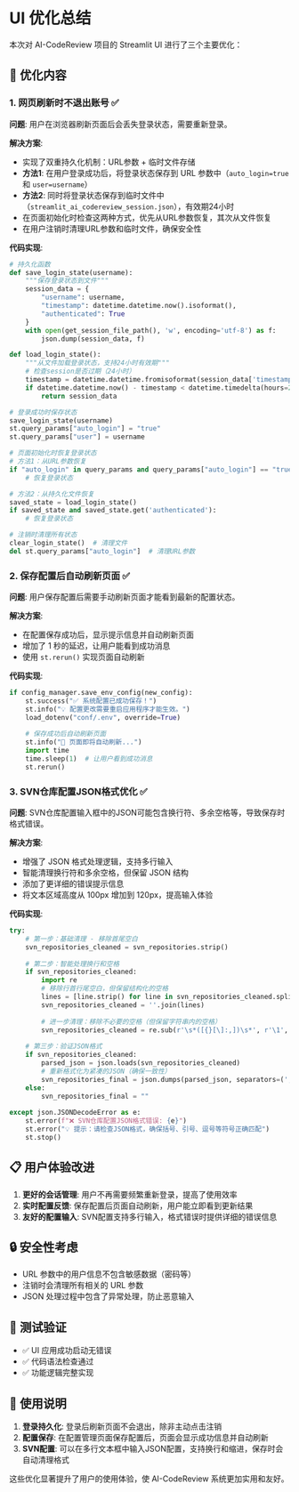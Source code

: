 # UI 优化总结

本次对 AI-CodeReview 项目的 Streamlit UI 进行了三个主要优化：

## 🔧 优化内容

### 1. 网页刷新时不退出账号 ✅

**问题**: 用户在浏览器刷新页面后会丢失登录状态，需要重新登录。

**解决方案**:
- 实现了双重持久化机制：URL参数 + 临时文件存储
- **方法1**: 在用户登录成功后，将登录状态保存到 URL 参数中（`auto_login=true` 和 `user=username`）
- **方法2**: 同时将登录状态保存到临时文件中（`streamlit_ai_codereview_session.json`），有效期24小时
- 在页面初始化时检查这两种方式，优先从URL参数恢复，其次从文件恢复
- 在用户注销时清理URL参数和临时文件，确保安全性

**代码实现**:
```python
# 持久化函数
def save_login_state(username):
    """保存登录状态到文件"""
    session_data = {
        "username": username,
        "timestamp": datetime.datetime.now().isoformat(),
        "authenticated": True
    }
    with open(get_session_file_path(), 'w', encoding='utf-8') as f:
        json.dump(session_data, f)

def load_login_state():
    """从文件加载登录状态，支持24小时有效期"""
    # 检查session是否过期（24小时）
    timestamp = datetime.datetime.fromisoformat(session_data['timestamp'])
    if datetime.datetime.now() - timestamp < datetime.timedelta(hours=24):
        return session_data

# 登录成功时保存状态
save_login_state(username)
st.query_params["auto_login"] = "true"
st.query_params["user"] = username

# 页面初始化时恢复登录状态
# 方法1：从URL参数恢复
if "auto_login" in query_params and query_params["auto_login"] == "true":
    # 恢复登录状态

# 方法2：从持久化文件恢复
saved_state = load_login_state()
if saved_state and saved_state.get('authenticated'):
    # 恢复登录状态

# 注销时清理所有状态
clear_login_state()  # 清理文件
del st.query_params["auto_login"]  # 清理URL参数
```

### 2. 保存配置后自动刷新页面 ✅

**问题**: 用户保存配置后需要手动刷新页面才能看到最新的配置状态。

**解决方案**:
- 在配置保存成功后，显示提示信息并自动刷新页面
- 增加了 1 秒的延迟，让用户能看到成功消息
- 使用 `st.rerun()` 实现页面自动刷新

**代码实现**:
```python
if config_manager.save_env_config(new_config):
    st.success("✅ 系统配置已成功保存！")
    st.info("💡 配置更改需要重启应用程序才能生效。")
    load_dotenv("conf/.env", override=True)
    
    # 保存成功后自动刷新页面
    st.info("🔄 页面即将自动刷新...")
    import time
    time.sleep(1)  # 让用户看到成功消息
    st.rerun()
```

### 3. SVN仓库配置JSON格式优化 ✅

**问题**: SVN仓库配置输入框中的JSON可能包含换行符、多余空格等，导致保存时格式错误。

**解决方案**:
- 增强了 JSON 格式处理逻辑，支持多行输入
- 智能清理换行符和多余空格，但保留 JSON 结构
- 添加了更详细的错误提示信息
- 将文本区域高度从 100px 增加到 120px，提高输入体验

**代码实现**:
```python
try:
    # 第一步：基础清理 - 移除首尾空白
    svn_repositories_cleaned = svn_repositories.strip()
    
    # 第二步：智能处理换行和空格
    if svn_repositories_cleaned:
        import re
        # 移除行首行尾空白，但保留结构化的空格
        lines = [line.strip() for line in svn_repositories_cleaned.split('\n') if line.strip()]
        svn_repositories_cleaned = ''.join(lines)
        
        # 进一步清理：移除不必要的空格（但保留字符串内的空格）
        svn_repositories_cleaned = re.sub(r'\s*([{}[\]:,])\s*', r'\1', svn_repositories_cleaned)
        
    # 第三步：验证JSON格式
    if svn_repositories_cleaned:
        parsed_json = json.loads(svn_repositories_cleaned)
        # 重新格式化为紧凑的JSON（确保一致性）
        svn_repositories_final = json.dumps(parsed_json, separators=(',', ':'), ensure_ascii=False)
    else:
        svn_repositories_final = ""
        
except json.JSONDecodeError as e:
    st.error(f"❌ SVN仓库配置JSON格式错误: {e}")
    st.error("💡 提示：请检查JSON格式，确保括号、引号、逗号等符号正确匹配")
    st.stop()
```

## 📋 用户体验改进

1. **更好的会话管理**: 用户不再需要频繁重新登录，提高了使用效率
2. **实时配置反馈**: 保存配置后页面自动刷新，用户能立即看到更新结果
3. **友好的配置输入**: SVN配置支持多行输入，格式错误时提供详细的错误信息

## 🔒 安全性考虑

- URL 参数中的用户信息不包含敏感数据（密码等）
- 注销时会清理所有相关的 URL 参数
- JSON 处理过程中包含了异常处理，防止恶意输入

## 🎯 测试验证

- ✅ UI 应用成功启动无错误
- ✅ 代码语法检查通过
- ✅ 功能逻辑完整实现

## 📝 使用说明

1. **登录持久化**: 登录后刷新页面不会退出，除非主动点击注销
2. **配置保存**: 在配置管理页面保存配置后，页面会显示成功信息并自动刷新
3. **SVN配置**: 可以在多行文本框中输入JSON配置，支持换行和缩进，保存时会自动清理格式

这些优化显著提升了用户的使用体验，使 AI-CodeReview 系统更加实用和友好。
